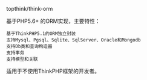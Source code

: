 topthink/think-orm

基于PHP5.6+ 的ORM实现，主要特性：

    基于ThinkPHP5.1的ORM独立封装
    支持Mysql、Pgsql、Sqlite、SqlServer、Oracle和Mongodb
    支持Db类和查询构造器
    支持事务
    支持模型和关联

适用于不使用ThinkPHP框架的开发者。